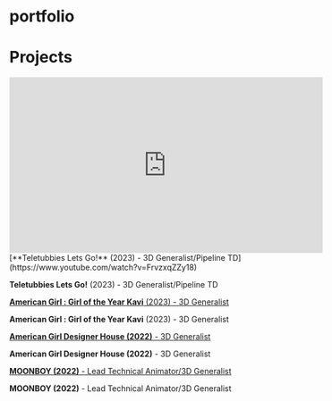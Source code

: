 # portfolio



# Projects
<iframe width="560" height="315" src="https://www.youtube.com/watch?v=FrvzxqZZy18" 
        title="YouTube video player" frameborder="0" allow="accelerometer; autoplay; clipboard-write; encrypted-media; gyroscope; picture-in-picture" 
        allowfullscreen></iframe>
[**Teletubbies Lets Go!** (2023) - 3D Generalist/Pipeline TD](https://www.youtube.com/watch?v=FrvzxqZZy18)

**Teletubbies Lets Go!** (2023) - 3D Generalist/Pipeline TD


[**American Girl : Girl of the Year Kavi** (2023) - 3D Generalist ](https://www.youtube.com/watch?v=HRg32Cuk_zg)

**American Girl : Girl of the Year Kavi** (2023) - 3D Generalist 


[**American Girl Designer House (2022)** - 3D Generalist](https://www.youtube.com/watch?v=pPCkpak2d2g)

**American Girl Designer House (2022)** - 3D Generalist


[**MOONBOY (2022)** - Lead Technical Animator/3D Generalist ](https://www.youtube.com/watch?v=dQy1lmCfONA)

**MOONBOY (2022)** - Lead Technical Animator/3D Generalist
